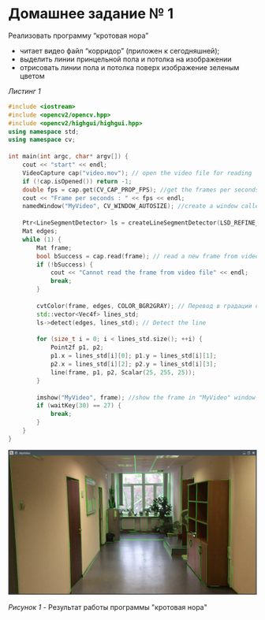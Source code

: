 Домашнее задание № 1
=====================

Реализовать программу “кротовая нора”
- читает видео файл “корридор” (приложен к сегодняшней);
- выделить линии принцельной пола и потолка на изображении
- отрисовать линии пола и потолка поверх изображение зеленым цветом 

*Листинг 1*
```c++
#include <iostream>
#include <opencv2/opencv.hpp>
#include <opencv2/highgui/highgui.hpp>
using namespace std;
using namespace cv;

int main(int argc, char* argv[]) {
    cout << "start" << endl;
    VideoCapture cap("video.mov"); // open the video file for reading
    if (!cap.isOpened()) return -1;
    double fps = cap.get(CV_CAP_PROP_FPS); //get the frames per seconds of the video
    cout << "Frame per seconds : " << fps << endl;
    namedWindow("MyVideo", CV_WINDOW_AUTOSIZE); //create a window called "MyVideo"

    Ptr<LineSegmentDetector> ls = createLineSegmentDetector(LSD_REFINE_STD);
    Mat edges;
    while (1) {
        Mat frame;
        bool bSuccess = cap.read(frame); // read a new frame from video
        if (!bSuccess) {
            cout << "Cannot read the frame from video file" << endl;
            break;
        }

        cvtColor(frame, edges, COLOR_BGR2GRAY); // Перевод в градации серого
        std::vector<Vec4f> lines_std;
        ls->detect(edges, lines_std); // Detect the line

        for (size_t i = 0; i < lines_std.size(); ++i) {
            Point2f p1, p2;
            p1.x = lines_std[i][0]; p1.y = lines_std[i][1];
            p2.x = lines_std[i][2]; p2.y = lines_std[i][3];
            line(frame, p1, p2, Scalar(25, 255, 25));
        }

        imshow("MyVideo", frame); //show the frame in "MyVideo" window
        if (waitKey(30) == 27) {
            break;
        }
    }
}
```

![](/docs/media/image4.jpeg)

*Рисунок 1 -* Результат работы программы "кротовая нора"
